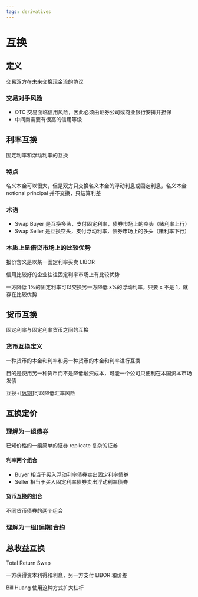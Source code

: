 ```yaml
---
tags: derivatives
---
```


# 互换

## 定义

交易双方在未来交换现金流的协议

### 交易对手风险

- OTC 交易面临信用风险，因此必须由证券公司或商业银行安排并担保
- 中间商需要有很高的信用等级

## 利率互换

固定利率和浮动利率的互换

### 特点

名义本金可以很大，但是双方只交换名义本金的浮动利息或固定利息，名义本金 notional principal 并不交换，只结算利差

### 术语

- Swap Buyer 是互换多头，支付固定利率，债券市场上的空头（赌利率上行）
- Swap Seller 是互换空头，支付浮动利率，债券市场上的多头（赌利率下行）

### 本质上是借贷市场上的比较优势

报价含义是以某一固定利率买卖 LIBOR

信用比较好的企业往往固定利率市场上有比较优势

一方降低 1%的固定利率可以交换另一方降低 x%的浮动利率，只要 x 不是 1，就存在比较优势

## 货币互换

固定利率与固定利率货币之间的互换

### 货币互换定义

一种货币的本金和利率和另一种货币的本金和利率进行互换

目的是使用另一种货币而不是降低融资成本，可能一个公司只便利在本国资本市场发债

互换+[[远期]]可以降低汇率风险

## 互换定价

### 理解为一组债券

已知价格的一组简单的证券 replicate 复杂的证券

#### 利率两个组合

- Buyer 相当于买入浮动利率债券卖出固定利率债券
- Seller 相当于买入固定利率债券卖出浮动利率债券

#### 货币互换的组合

不同货币债券的两个组合

### 理解为一组[[远期]]合约

## 总收益互换

Total Return Swap

一方获得资本利得和利息，另一方支付 LIBOR 和价差

Bill Huang 使用这种方式扩大杠杆

[//begin]: # "Autogenerated link references for markdown compatibility"
[远期]: 远期.md "远期"
[//end]: # "Autogenerated link references"

